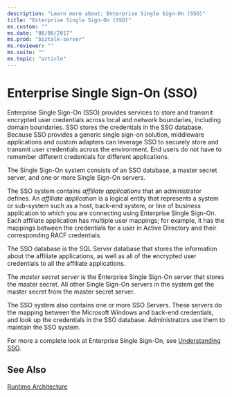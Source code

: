 ```yaml
---
description: "Learn more about: Enterprise Single Sign-On (SSO)"
title: "Enterprise Single Sign-On (SSO)"
ms.custom: ""
ms.date: "06/08/2017"
ms.prod: "biztalk-server"
ms.reviewer: ""
ms.suite: ""
ms.topic: "article"
---
```

# Enterprise Single Sign-On (SSO)
Enterprise Single Sign-On (SSO) provides services to store and transmit encrypted user credentials across local and network boundaries, including domain boundaries. SSO stores the credentials in the SSO database. Because SSO provides a generic single sign-on solution, middleware applications and custom adapters can leverage SSO to securely store and transmit user credentials across the environment. End users do not have to remember different credentials for different applications.  
  
 The Single Sign-On system consists of an SSO database, a master secret server, and one or more Single Sign-On servers.  
  
 The SSO system contains *affiliate applications* that an administrator defines. An *affiliate application* is a logical entity that represents a system or sub-system such as a host, back-end system, or line of business application to which you are connecting using Enterprise Single Sign-On. Each affiliate application has multiple user mappings; for example, it has the mappings between the credentials for a user in Active Directory and their corresponding RACF credentials.  
  
 The SSO database is the SQL Server database that stores the information about the affiliate applications, as well as all of the encrypted user credentials to all the affiliate applications.  
  
 The *master secret server* is the Enterprise Single Sign-On server that stores the master secret. All other Single Sign-On servers in the system get the master secret from the master secret server.  
  
 The SSO system also contains one or more SSO Servers. These servers do the mapping between the Microsoft Windows and back-end credentials, and look up the credentials in the SSO database. Administrators use them to maintain the SSO system.  
  
 For more a complete look at Enterprise Single Sign-On, see [Understanding SSO](../core/understanding-sso.md).  
  
## See Also  
 [Runtime Architecture](../core/runtime-architecture.md)
